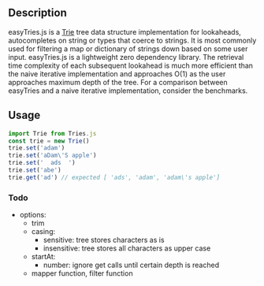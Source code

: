 ## Description

easyTries.js is a [Trie](https://en.wikipedia.org/wiki/Trie) tree data structure implementation for lookaheads, autocompletes on string or types that coerce to strings. It is most commonly used for filtering a map or dictionary of strings down based on some user input. easyTries.js is a lightweight zero dependency library. The retrieval time complexity of each subsequent lookahead is much more efficient than the naive iterative implementation and approaches O(1) as the user approaches maximum depth of the tree. For a comparison between easyTries and a naive iterative implementation, consider the benchmarks.

## Usage

```js
import Trie from Tries.js
const trie = new Trie()
trie.set('adam')
trie.set('aDam\'S apple')
trie.set('  ads  ')
trie.set('abe')
trie.get('ad') // expected [ 'ads', 'adam', 'adam\'s apple']
```

### Todo

- options:
  - trim
  - casing:
    - sensitive: tree stores characters as is
    - insensitive: tree stores all characters as upper case
  - startAt:
    - number: ignore get calls until certain depth is reached
  - mapper function, filter function
